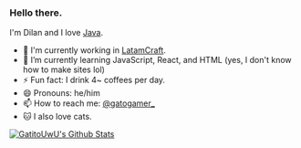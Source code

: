 ### Hello there.

I'm Dilan and I love [Java](https://en.wikipedia.org/wiki/Java_(programming_language)). 

- 🔭 I'm currently working in [LatamCraft](https://github.com/LatamCraft).
- 🌱 I’m currently learning JavaScript, React, and HTML (yes, I don't know how to make sites lol)
- ⚡ Fun fact: I drink 4~ coffees per day.
- 😄 Pronouns: he/him
- 📫 How to reach me: [@gatogamer_](https://twitter.com/gatogamer_)
- 🐱 I also love cats.

<a href="https://github.com/GatitoUwU">
  <img align="center" src="https://github-readme-stats.anuraghazra1.vercel.app/api?username=gatitouwu&show_icons=true&include_all_commits=false&theme=radical&count_private=true" alt="GatitoUwU's Github Stats" />
</a>
